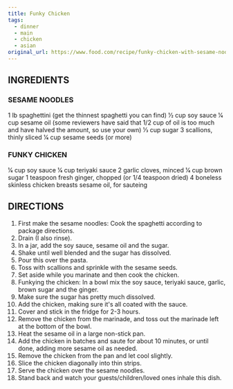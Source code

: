 ```yaml
---
title: Funky Chicken
tags: 
  - dinner
  - main
  - chicken
  - asian
original_url: https://www.food.com/recipe/funky-chicken-with-sesame-noodles-76930
---
```


## INGREDIENTS

### SESAME NOODLES
1 lb spaghettini (get the thinnest spaghetti you can find)
1⁄2 cup soy sauce
1⁄4 cup sesame oil (some reviewers have said that 1/2 cup of oil is too much and have halved the amount, so use your own)
1⁄3 cup sugar
3 scallions, thinly sliced
1⁄4 cup sesame seeds (or more)

### FUNKY CHICKEN
1⁄4 cup soy sauce
1⁄4 cup teriyaki sauce
2 garlic cloves, minced
1⁄4 cup brown sugar
1 teaspoon fresh ginger, chopped (or 1/4 teaspoon dried)
4 boneless skinless chicken breasts
sesame oil, for sauteing

## DIRECTIONS

1. First make the sesame noodles: Cook the spaghetti according to package directions.
1. Drain (I also rinse).
1. In a jar, add the soy sauce, sesame oil and the sugar.
1. Shake until well blended and the sugar has dissolved.
1. Pour this over the pasta.
1. Toss with scallions and sprinkle with the sesame seeds.
1. Set aside while you marinate and then cook the chicken.
1. Funkying the chicken: In a bowl mix the soy sauce, teriyaki sauce, garlic, brown sugar and the ginger.
1. Make sure the sugar has pretty much dissolved.
1. Add the chicken, making sure it's all coated with the sauce.
1. Cover and stick in the fridge for 2-3 hours.
1. Remove the chicken from the marinade, and toss out the marinade left at the bottom of the bowl.
1. Heat the sesame oil in a large non-stick pan.
1. Add the chicken in batches and saute for about 10 minutes, or until done, adding more sesame oil as needed.
1. Remove the chicken from the pan and let cool slightly.
1. Slice the chicken diagonally into thin strips.
1. Serve the chicken over the sesame noodles.
1. Stand back and watch your guests/children/loved ones inhale this dish.